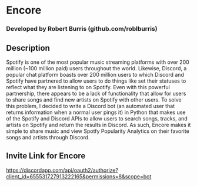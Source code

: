 # Encore
### Developed by Robert Burris (github.com/roblburris)

## Description
Spotify is one of the most popular music streaming platforms with over 200 million (~100 million paid) users throughout the world. Likewise, Discord, a popular chat platform boasts over 200 million users to which Discord and Spotify have partnered to allow users to do things like set their statuses to reflect what they are listening to on Spotify. Even with this powerful partnership, there appears to be a lack of functionality that allow for users to share songs and find new artists on Spotify with other users. To solve this problem, I decided to write a Discord bot (an automated user that returns information when a normal user pings it) in Python that makes use of the Spotify and Discord APIs to allow users to search songs, tracks, and artists on Spotify and return the results in Discord. As such, Encore makes it simple to share music and view Spotfy Popularity Analytics on their favorite songs and artists through Discord.

## Invite Link for Encore

https://discordapp.com/api/oauth2/authorize?client_id=655531727913222165&permissions=8&scope=bot

